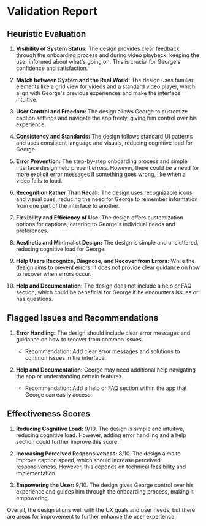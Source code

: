 # Validation Report

## Heuristic Evaluation

1. **Visibility of System Status:** The design provides clear feedback through the onboarding process and during video playback, keeping the user informed about what's going on. This is crucial for George's confidence and satisfaction.

2. **Match between System and the Real World:** The design uses familiar elements like a grid view for videos and a standard video player, which align with George's previous experiences and make the interface intuitive.

3. **User Control and Freedom:** The design allows George to customize caption settings and navigate the app freely, giving him control over his experience.

4. **Consistency and Standards:** The design follows standard UI patterns and uses consistent language and visuals, reducing cognitive load for George.

5. **Error Prevention:** The step-by-step onboarding process and simple interface design help prevent errors. However, there could be a need for more explicit error messages if something goes wrong, like when a video fails to load.

6. **Recognition Rather Than Recall:** The design uses recognizable icons and visual cues, reducing the need for George to remember information from one part of the interface to another.

7. **Flexibility and Efficiency of Use:** The design offers customization options for captions, catering to George's individual needs and preferences.

8. **Aesthetic and Minimalist Design:** The design is simple and uncluttered, reducing cognitive load for George.

9. **Help Users Recognize, Diagnose, and Recover from Errors:** While the design aims to prevent errors, it does not provide clear guidance on how to recover when errors occur.

10. **Help and Documentation:** The design does not include a help or FAQ section, which could be beneficial for George if he encounters issues or has questions.

## Flagged Issues and Recommendations

1. **Error Handling:** The design should include clear error messages and guidance on how to recover from common issues.
   - Recommendation: Add clear error messages and solutions to common issues in the interface.

2. **Help and Documentation:** George may need additional help navigating the app or understanding certain features.
   - Recommendation: Add a help or FAQ section within the app that George can easily access.

## Effectiveness Scores

1. **Reducing Cognitive Load:** 9/10. The design is simple and intuitive, reducing cognitive load. However, adding error handling and a help section could further improve this score.

2. **Increasing Perceived Responsiveness:** 8/10. The design aims to improve caption speed, which should increase perceived responsiveness. However, this depends on technical feasibility and implementation.

3. **Empowering the User:** 9/10. The design gives George control over his experience and guides him through the onboarding process, making it empowering.

Overall, the design aligns well with the UX goals and user needs, but there are areas for improvement to further enhance the user experience.
